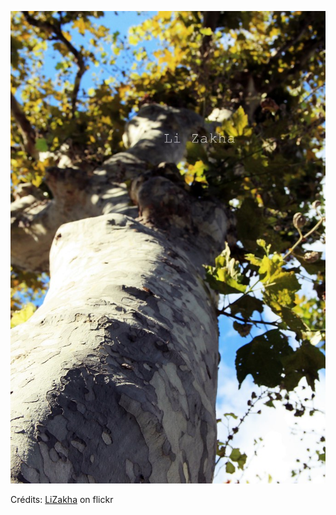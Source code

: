 ![Célestin](/images/2022-02-02.jpg)

Crédits: [LiZakha](https://www.flickr.com/people/lizakha/) on flickr